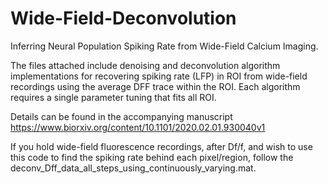 # Wide-Field-Deconvolution
Inferring Neural Population Spiking Rate from Wide-Field Calcium Imaging.

The files attached include denoising and deconvolution algorithm implementations for recovering spiking rate (LFP) in ROI from wide-field recordings using the average DFF trace within the ROI. 
Each algorithm requires a single parameter tuning that fits all ROI.    

Details can be found in the accompanying manuscript https://www.biorxiv.org/content/10.1101/2020.02.01.930040v1

If you hold wide-field fluorescence recordings, after Df/f, and wish to use this code to find the spiking rate behind each pixel/region, follow the deconv_Dff_data_all_steps_using_continuously_varying.mat. 

